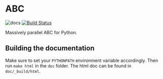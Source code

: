 ABC
===


![docs](https://readthedocs.org/projects/pyabc/badge/?version=latest)
[![Build Status](https://travis-ci.org/neuralyzer/pyabc.svg?branch=master)](https://travis-ci.org/neuralyzer/pyabc)

Massively parallel ABC for Python.


Building the documentation
--------------------------

Make sure to set your `PYTHONPATH` environment
variable accordingly. Then run `make html` in
the `doc` folder. The html doc can be found in
`doc/_build/html`.
